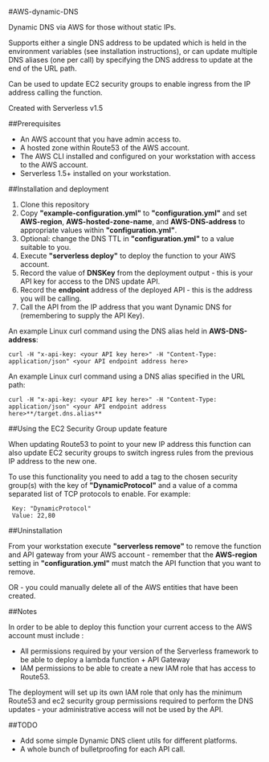 #AWS-dynamic-DNS

Dynamic DNS via AWS for those without static IPs.

Supports either a single DNS address to be updated which is held in the environment variables (see installation instructions),
or can update multiple DNS aliases (one per call) by specifying the DNS address to update at the end of the URL path.

Can be used to update EC2 security groups to enable ingress from the IP address calling the function.

Created with Serverless v1.5

##Prerequisites

* An AWS account that you have admin access to.
* A hosted zone within Route53 of the AWS account.
* The AWS CLI installed and configured on your workstation with access to the AWS account.
* Serverless 1.5+ installed on your workstation.

##Installation and deployment

1. Clone this repository
2. Copy __"example-configuration.yml"__ to __"configuration.yml"__ and set __AWS-region__, __AWS-hosted-zone-name__, and __AWS-DNS-address__ to appropriate values within __"configuration.yml"__.
3. Optional: change the DNS TTL in __"configuration.yml"__ to a value suitable to you.
4. Execute __"serverless deploy"__ to deploy the function to your AWS account.
5. Record the value of __DNSKey__ from the deployment output - this is your API key for access to the DNS update API.
6. Record the __endpoint__ address of the deployed API - this is the address you will be calling.
7. Call the API from the IP address that you want Dynamic DNS for (remembering to supply the API Key).

An example Linux curl command using the DNS alias held in __AWS-DNS-address__:

    curl -H "x-api-key: <your API key here>" -H "Content-Type: application/json" <your API endpoint address here>

An example Linux curl command using a DNS alias specified in the URL path:

    curl -H "x-api-key: <your API key here>" -H "Content-Type: application/json" <your API endpoint address here>**/target.dns.alias**


##Using the EC2 Security Group update feature

When updating Route53 to point to your new IP address this function can also update EC2 security groups to switch ingress rules from the previous IP address to the new one.

To use this functionality you need to add a tag to the chosen security group(s) with the key of __"DynamicProtocol"__ and a value of a comma separated list of TCP protocols to enable. For example:

     Key: "DynamicProtocol" 
     Value: 22,80



##Uninstallation

From your workstation execute __"serverless remove"__ to remove the function and API gateway from your AWS account - remember that the __AWS-region__ setting in __"configuration.yml"__ must match the API function that you want to remove.

OR - you could manually delete all of the AWS entities that have been created.


##Notes

In order to be able to deploy this function your current access to the AWS account must include :
*   All permissions required by your version of the Serverless framework to be able to deploy a lambda function + API Gateway
*   IAM permissions to be able to create a new IAM role that has access to Route53.

The deployment will set up its own IAM role that only has the minimum Route53 and ec2 security group permissions required to perform the DNS updates - your administrative access will not be used by the API.


##TODO

* Add some simple Dynamic DNS client utils for different platforms.
* A whole bunch of bulletproofing for each API call.